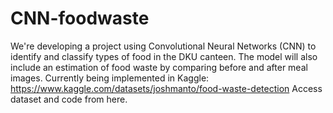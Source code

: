 # CNN-foodwaste
We're developing a project using Convolutional Neural Networks (CNN) to identify and classify types of food in the DKU canteen. The model will also include an estimation of food waste by comparing before and after meal images.
Currently being implemented in Kaggle: https://www.kaggle.com/datasets/joshmanto/food-waste-detection
Access dataset and code from here. 
